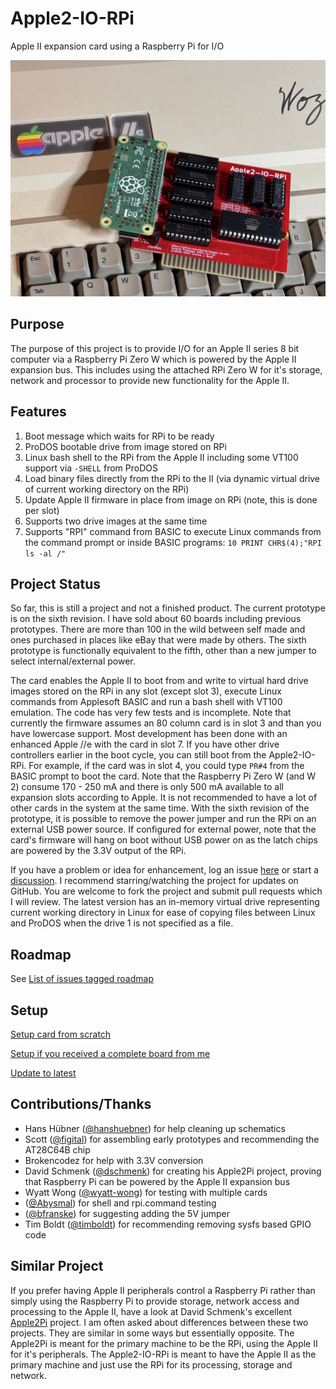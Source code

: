 # Apple2-IO-RPi
Apple II expansion card using a Raspberry Pi for I/O

![Image of Board](/Hardware/Apple2IORPi.jpg)

## Purpose
The purpose of this project is to provide I/O for an Apple II series 8 bit computer via a Raspberry Pi Zero W which is powered by the Apple II expansion bus. This includes using the attached RPi Zero W for it's storage, network and processor to provide new functionality for the Apple II.

## Features
1. Boot message which waits for RPi to be ready
2. ProDOS bootable drive from image stored on RPi
3. Linux bash shell to the RPi from the Apple II including some VT100 support via `-SHELL` from ProDOS
4. Load binary files directly from the RPi to the II (via dynamic virtual drive of current working directory on the RPi)
5. Update Apple II firmware in place from image on RPi (note, this is done per slot)
6. Supports two drive images at the same time
7. Supports "RPI" command from BASIC to execute Linux commands from the command prompt or inside BASIC programs: `10 PRINT CHR$(4);"RPI ls -al /"`

## Project Status
So far, this is still a project and not a finished product. The current prototype is on the sixth revision. I have sold about 60 boards including previous prototypes. There are more than 100 in the wild between self made and ones purchased in places like eBay that were made by others. The sixth prototype is functionally equivalent to the fifth, other than a new jumper to select internal/external power.

The card enables the Apple II to boot from and write to virtual hard drive images stored on the RPi in any slot (except slot 3), execute Linux commands from Applesoft BASIC and run a bash shell with VT100 emulation. The code has very few tests and is incomplete. Note that currently the firmware assumes an 80 column card is in slot 3 and than you have lowercase support. Most development has been done with an enhanced Apple //e with the card in slot 7. If you have other drive controllers earlier in the boot cycle, you can still boot from the Apple2-IO-RPi. For example, if the card was in slot 4, you could type `PR#4` from the BASIC prompt to boot the card. Note that the Raspberry Pi Zero W (and W 2) consume 170 - 250 mA and there is only 500 mA available to all expansion slots according to Apple. It is not recommended to have a lot of other cards in the system at the same time. With the sixth revision of the prototype, it is possible to remove the power jumper and run the RPi on an external USB power source. If configured for external power, note that the card's firmware will hang on boot without USB power on as the latch chips are powered by the 3.3V output of the RPi. 

If you have a problem or idea for enhancement, log an issue [here](https://github.com/tjboldt/Apple2-IO-RPi/issues) or start a [discussion](https://github.com/tjboldt/Apple2-IO-RPi/discussions/categories/general). I recommend starring/watching the project for updates on GitHub. You are welcome to fork the project and submit pull requests which I will review. The latest version has an in-memory virtual drive representing current working directory in Linux for ease of copying files between Linux and ProDOS when the drive 1 is not specified as a file.

## Roadmap
See [List of issues tagged roadmap](https://github.com/tjboldt/Apple2-IO-RPi/issues?q=is%3Aissue+is%3Aopen+label%3Aroadmap+author%3Atjboldt) 

## Setup
[Setup card from scratch](https://github.com/tjboldt/Apple2-IO-RPi/discussions/63)

[Setup if you received a complete board from me](https://github.com/tjboldt/Apple2-IO-RPi/discussions/64)

[Update to latest](https://github.com/tjboldt/Apple2-IO-RPi/discussions/65)

## Contributions/Thanks
- Hans Hübner ([@hanshuebner](https://github.com/hanshuebner)) for help cleaning up schematics
- Scott ([@figital](https://github.com/figital)) for assembling early prototypes and recommending the AT28C64B chip
- Brokencodez for help with 3.3V conversion
- David Schmenk ([@dschmenk](https://github.com/dschmenk)) for creating his Apple2Pi project, proving that Raspberry Pi can be powered by the Apple II expansion bus
- Wyatt Wong ([@wyatt-wong](https://github.com/wyatt-wong)) for testing with multiple cards
- ([@Abysmal](https://github.com/Abysmal)) for shell and rpi.command testing
- ([@bfranske](https://github.com/bfranske)) for suggesting adding the 5V jumper
- Tim Boldt ([@timboldt](https://github.com/timboldt)) for recommending removing sysfs based GPIO code

## Similar Project
If you prefer having Apple II peripherals control a Raspberry Pi rather than simply using the Raspberry Pi to provide storage, network access and processing to the Apple II, have a look at David Schmenk's excellent [Apple2Pi](https://github.com/dschmenk/apple2pi) project. I am often asked about differences between these two projects. They are similar in some ways but essentially opposite. The Apple2Pi is meant for the primary machine to be the RPi, using the Apple II for it's peripherals. The Apple2-IO-RPi is meant to have the Apple II as the primary machine and just use the RPi for its processing, storage and network.
